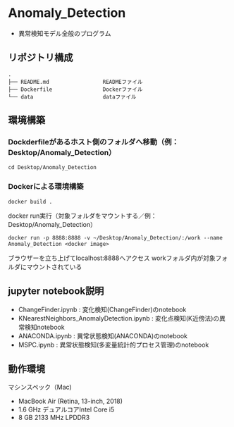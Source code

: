 # Anomaly_Detection
* 異常検知モデル全般のプログラム

## リポジトリ構成
```
.
├── README.md                 READMEファイル
├── Dockerfile                Dockerファイル
└── data                      dataファイル
```

## 環境構築
### Dockderfileがあるホスト側のフォルダへ移動（例：Desktop/Anomaly_Detection）
```
cd Desktop/Anomaly_Detection
```
### Dockerによる環境構築
```
docker build .
```
docker run実行（対象フォルダをマウントする／例：Desktop/Anomaly_Detection）
```
docker run -p 8888:8888 -v ~/Desktop/Anomaly_Detection/:/work --name Anomaly_Detection <docker image>
```
ブラウザーを立ち上げてlocalhost:8888へアクセス
workフォルダ内が対象フォルダにマウントされている

## jupyter notebook説明
* ChangeFinder.ipynb : 変化検知(ChangeFinder)のnotebook
* KNearestNeighbors_AnomalyDetection.ipynb : 変化点検知(K近傍法)の異常検知notebook
* ANACONDA.ipynb : 異常状態検知(ANACONDA)のnotebook
* MSPC.ipynb : 異常状態検知(多変量統計的プロセス管理)のnotebook

## 動作環境
マシンスペック（Mac)
- MacBook Air (Retina, 13-inch, 2018)
- 1.6 GHz デュアルコアIntel Core i5
- 8 GB 2133 MHz LPDDR3